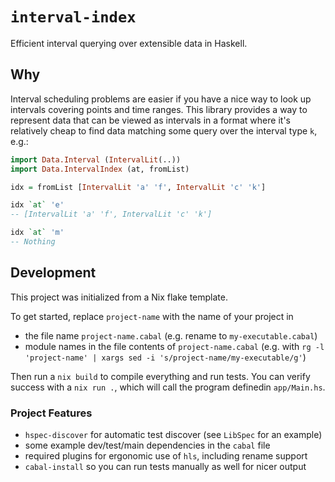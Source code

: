`interval-index`
=====

Efficient interval querying over extensible data in Haskell.

## Why

Interval scheduling problems are easier if you have a nice way to look up intervals covering points and time ranges.
This library provides a way to represent data that can be viewed as intervals in a format where it's relatively cheap
to find data matching some query over the interval type `k`, e.g.:

```haskell
import Data.Interval (IntervalLit(..))
import Data.IntervalIndex (at, fromList)

idx = fromList [IntervalLit 'a' 'f', IntervalLit 'c' 'k']

idx `at` 'e'
-- [IntervalLit 'a' 'f', IntervalLit 'c' 'k']

idx `at` 'm'
-- Nothing
```

## Development

This project was initialized from a Nix flake template.

To get started, replace `project-name` with the name of your project in

* the file name `project-name.cabal` (e.g. rename to `my-executable.cabal`)
* module names in the file contents of `project-name.cabal` (e.g. with `rg -l 'project-name' | xargs sed -i 's/project-name/my-executable/g'`)

Then run a `nix build` to compile everything and run tests. You can verify
success with a `nix run .`, which will call the program definedin `app/Main.hs`.

### Project Features

* `hspec-discover` for automatic test discover (see `LibSpec` for an example)
* some example dev/test/main dependencies in the `cabal` file
* required plugins for ergonomic use of `hls`, including rename support
* `cabal-install` so you can run tests manually as well for nicer output
